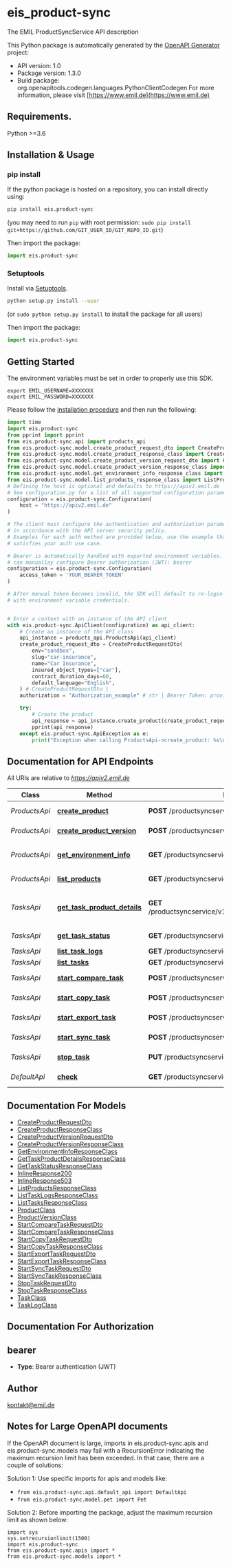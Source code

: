 # eis_product-sync
The EMIL ProductSyncService API description

This Python package is automatically generated by the [OpenAPI Generator](https://openapi-generator.tech) project:

- API version: 1.0
- Package version: 1.3.0
- Build package: org.openapitools.codegen.languages.PythonClientCodegen
For more information, please visit [https://www.emil.de](https://www.emil.de)

## Requirements.

Python >=3.6

## Installation & Usage
### pip install

If the python package is hosted on a repository, you can install directly using:

```sh
pip install eis.product-sync
```
(you may need to run `pip` with root permission: `sudo pip install git+https://github.com/GIT_USER_ID/GIT_REPO_ID.git`)

Then import the package:
```python
import eis.product-sync
```

### Setuptools

Install via [Setuptools](http://pypi.python.org/pypi/setuptools).

```sh
python setup.py install --user
```
(or `sudo python setup.py install` to install the package for all users)

Then import the package:
```python
import eis.product-sync
```

## Getting Started

The environment variables must be set in order to properly use this SDK.

```shell 
export EMIL_USERNAME=XXXXXXX
export EMIL_PASSWORD=XXXXXXX
```

Please follow the [installation procedure](#installation--usage) and then run the following:

```python
import time
import eis.product-sync
from pprint import pprint
from eis.product-sync.api import products_api
from eis.product-sync.model.create_product_request_dto import CreateProductRequestDto
from eis.product-sync.model.create_product_response_class import CreateProductResponseClass
from eis.product-sync.model.create_product_version_request_dto import CreateProductVersionRequestDto
from eis.product-sync.model.create_product_version_response_class import CreateProductVersionResponseClass
from eis.product-sync.model.get_environment_info_response_class import GetEnvironmentInfoResponseClass
from eis.product-sync.model.list_products_response_class import ListProductsResponseClass
# Defining the host is optional and defaults to https://apiv2.emil.de
# See configuration.py for a list of all supported configuration parameters.
configuration = eis.product-sync.Configuration(
    host = "https://apiv2.emil.de"
)

# The client must configure the authentication and authorization parameters
# in accordance with the API server security policy.
# Examples for each auth method are provided below, use the example that
# satisfies your auth use case.

# Bearer is automatically handled with exported environment variables. However, you
# can manuallay configure Bearer authorization (JWT): bearer
configuration = eis.product-sync.Configuration(
    access_token = 'YOUR_BEARER_TOKEN'
)

# After manual token becomes invalid, the SDK will default to re-login automatically
# with environment variable credentials.


# Enter a context with an instance of the API client
with eis.product-sync.ApiClient(configuration) as api_client:
    # Create an instance of the API class
    api_instance = products_api.ProductsApi(api_client)
    create_product_request_dto = CreateProductRequestDto(
        env="sandbox",
        slug="car-insurance",
        name="Car Insurance",
        insured_object_types=["car"],
        contract_duration_days=60,
        default_language="English",
    ) # CreateProductRequestDto | 
    authorization = "Authorization_example" # str | Bearer Token: provided by the login endpoint under the name accessToken. (optional)

    try:
        # Create the product
        api_response = api_instance.create_product(create_product_request_dto, authorization=authorization)
        pprint(api_response)
    except eis.product-sync.ApiException as e:
        print("Exception when calling ProductsApi->create_product: %s\n" % e)
```

## Documentation for API Endpoints

All URIs are relative to *https://apiv2.emil.de*

Class | Method | HTTP request | Description
------------ | ------------- | ------------- | -------------
*ProductsApi* | [**create_product**](docs/ProductsApi.md#create_product) | **POST** /productsyncservice/v1/products | Create the product
*ProductsApi* | [**create_product_version**](docs/ProductsApi.md#create_product_version) | **POST** /productsyncservice/v1/products/versions | Create the version
*ProductsApi* | [**get_environment_info**](docs/ProductsApi.md#get_environment_info) | **GET** /productsyncservice/v1/products/environments | Retrieve the Environment Info
*ProductsApi* | [**list_products**](docs/ProductsApi.md#list_products) | **GET** /productsyncservice/v1/products/{env} | List Products
*TasksApi* | [**get_task_product_details**](docs/TasksApi.md#get_task_product_details) | **GET** /productsyncservice/v1/tasks/{taskUid}/details/{entityType} | Retrieve the Task product details
*TasksApi* | [**get_task_status**](docs/TasksApi.md#get_task_status) | **GET** /productsyncservice/v1/tasks/{taskUid}/status | Retrieve the Task status
*TasksApi* | [**list_task_logs**](docs/TasksApi.md#list_task_logs) | **GET** /productsyncservice/v1/tasks/logs | List Tasks
*TasksApi* | [**list_tasks**](docs/TasksApi.md#list_tasks) | **GET** /productsyncservice/v1/tasks | List Tasks
*TasksApi* | [**start_compare_task**](docs/TasksApi.md#start_compare_task) | **POST** /productsyncservice/v1/tasks/start/compare | Create the compare
*TasksApi* | [**start_copy_task**](docs/TasksApi.md#start_copy_task) | **POST** /productsyncservice/v1/tasks/start/copy | Create the copy
*TasksApi* | [**start_export_task**](docs/TasksApi.md#start_export_task) | **POST** /productsyncservice/v1/tasks/start/export | Create the export
*TasksApi* | [**start_sync_task**](docs/TasksApi.md#start_sync_task) | **POST** /productsyncservice/v1/tasks/start/sync | Create the sync
*TasksApi* | [**stop_task**](docs/TasksApi.md#stop_task) | **PUT** /productsyncservice/v1/tasks/stop | Update the stop
*DefaultApi* | [**check**](docs/DefaultApi.md#check) | **GET** /productsyncservice/health | Health Check


## Documentation For Models

 - [CreateProductRequestDto](docs/CreateProductRequestDto.md)
 - [CreateProductResponseClass](docs/CreateProductResponseClass.md)
 - [CreateProductVersionRequestDto](docs/CreateProductVersionRequestDto.md)
 - [CreateProductVersionResponseClass](docs/CreateProductVersionResponseClass.md)
 - [GetEnvironmentInfoResponseClass](docs/GetEnvironmentInfoResponseClass.md)
 - [GetTaskProductDetailsResponseClass](docs/GetTaskProductDetailsResponseClass.md)
 - [GetTaskStatusResponseClass](docs/GetTaskStatusResponseClass.md)
 - [InlineResponse200](docs/InlineResponse200.md)
 - [InlineResponse503](docs/InlineResponse503.md)
 - [ListProductsResponseClass](docs/ListProductsResponseClass.md)
 - [ListTaskLogsResponseClass](docs/ListTaskLogsResponseClass.md)
 - [ListTasksResponseClass](docs/ListTasksResponseClass.md)
 - [ProductClass](docs/ProductClass.md)
 - [ProductVersionClass](docs/ProductVersionClass.md)
 - [StartCompareTaskRequestDto](docs/StartCompareTaskRequestDto.md)
 - [StartCompareTaskResponseClass](docs/StartCompareTaskResponseClass.md)
 - [StartCopyTaskRequestDto](docs/StartCopyTaskRequestDto.md)
 - [StartCopyTaskResponseClass](docs/StartCopyTaskResponseClass.md)
 - [StartExportTaskRequestDto](docs/StartExportTaskRequestDto.md)
 - [StartExportTaskResponseClass](docs/StartExportTaskResponseClass.md)
 - [StartSyncTaskRequestDto](docs/StartSyncTaskRequestDto.md)
 - [StartSyncTaskResponseClass](docs/StartSyncTaskResponseClass.md)
 - [StopTaskRequestDto](docs/StopTaskRequestDto.md)
 - [StopTaskResponseClass](docs/StopTaskResponseClass.md)
 - [TaskClass](docs/TaskClass.md)
 - [TaskLogClass](docs/TaskLogClass.md)


## Documentation For Authorization


## bearer

- **Type**: Bearer authentication (JWT)


## Author

kontakt@emil.de


## Notes for Large OpenAPI documents
If the OpenAPI document is large, imports in eis.product-sync.apis and eis.product-sync.models may fail with a
RecursionError indicating the maximum recursion limit has been exceeded. In that case, there are a couple of solutions:

Solution 1:
Use specific imports for apis and models like:
- `from eis.product-sync.api.default_api import DefaultApi`
- `from eis.product-sync.model.pet import Pet`

Solution 2:
Before importing the package, adjust the maximum recursion limit as shown below:
```
import sys
sys.setrecursionlimit(1500)
import eis.product-sync
from eis.product-sync.apis import *
from eis.product-sync.models import *
```

